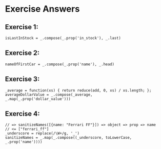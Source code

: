 # Exercise Answers

## Exercise 1:
```
isLastInStock = _.compose(_.prop('in_stock'), _.last)
```

## Exercise 2:
```
nameOfFirstCar = _.compose(_.prop('name'), _.head)
```

## Exercise 3:
```
_average = function(xs) { return reduce(add, 0, xs) / xs.length; };
averageDollarValue = _.compose(_average, _.map(_.prop('dollar_value')))
```

## Exercise 4:
```
// => sanitizeNames([{name: "Ferrari FF"}]) => object => prop => name
// <= ["ferrari_ff"]
_underscore = replace(/\W+/g, '_')
sanitizeNames = _.map(_.compose((_underscore, toLowerCase, _.prop('name'))))
```
